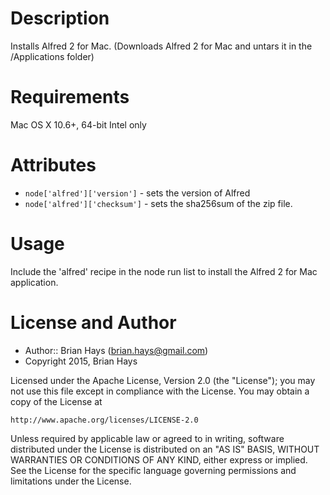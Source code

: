 Description
===========

Installs Alfred 2 for Mac. (Downloads Alfred 2 for Mac and untars it in the /Applications folder)

Requirements
============

Mac OS X 10.6+, 64-bit Intel only

Attributes
==========

* `node['alfred']['version']` - sets the version of Alfred
* `node['alfred']['checksum']` - sets the sha256sum of the zip file.

Usage
=====

Include the 'alfred' recipe in the node run list to install the Alfred 2 for Mac application.

License and Author
==================

- Author:: Brian Hays (<brian.hays@gmail.com>)
- Copyright 2015, Brian Hays

Licensed under the Apache License, Version 2.0 (the "License");
you may not use this file except in compliance with the License.
You may obtain a copy of the License at

    http://www.apache.org/licenses/LICENSE-2.0

Unless required by applicable law or agreed to in writing, software
distributed under the License is distributed on an "AS IS" BASIS,
WITHOUT WARRANTIES OR CONDITIONS OF ANY KIND, either express or implied.
See the License for the specific language governing permissions and
limitations under the License.
